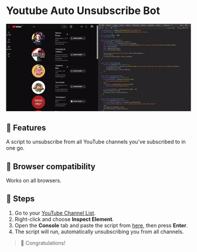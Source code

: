 # Youtube Auto Unsubscribe Bot

![Introduction](https://github.com/guvenjs/youtube-auto-unsubscribe-bot/blob/master/introduction.gif)


## 💫 Features
A script to unsubscribe from all YouTube channels you've subscribed to in one go.

## 🤝 Browser compatibility
Works on all browsers.

## 🚶 Steps
1. Go to your [YouTube Channel List](https://www.youtube.com/feed/channels).
2. Right-click and choose **Inspect Element**.
3. Open the **Console** tab and paste the script from [here](https://github.com/guvenjs/youtube-auto-unsubscribe-bot/blob/master/youtube-unsubscribe-all-channels.js), then press **Enter**.
4. The script will run, automatically unsubscribing you from all channels.

> 🎉 Congratulations!

